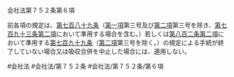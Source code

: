 会社法第７５２条第６項

前各項の規定は、[第七百八十九条](会社法＿＿＿＿第７８９条)（[第一項](会社法＿＿＿＿第７５２条第１項)第三号及び[第二項](会社法＿＿＿＿第７５２条第２項)第三号を除き、[第七百九十三条第二項](会社法＿＿＿＿第７９３条第２項)において準用する場合を含む。）若しくは[第八百二条第二項](会社法＿＿＿＿第８０２条第２項)において準用する[第七百九十九条](会社法＿＿＿＿第７９９条)（[第二項](会社法＿＿＿＿第７５２条第２項)第三号を除く。）の規定による手続が終了していない場合又は吸収合併を中止した場合には、適用しない。

#会社法
#会社法/第７５２条
#会社法/第７５２条/第６項
